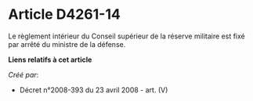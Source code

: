 # Article D4261-14

Le règlement intérieur du Conseil supérieur de la réserve militaire est fixé par arrêté du ministre de la défense.

**Liens relatifs à cet article**

_Créé par_:

  - Décret n°2008-393 du 23 avril 2008 - art. (V)
